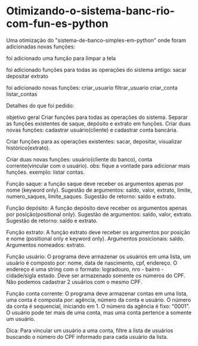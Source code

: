 # Otimizando-o-sistema-banc-rio-com-fun-es-python
Uma otimização do "sistema-de-banco-simples-em-python" onde foram adicionadas novas funções:

foi adicionado uma função para limpar a tela

foi adicionado funções para todas as operações do sistema antigo:
		sacar
		depositar
		extrato

foi adicionado novas funções:
	criar_usuario
	filtrar_usuario
	criar_conta
	listar_contas

Detalhes do que foi pedido:

objetivo geral
	Criar funções para todas as operações do sistema.
	Separar as funções existentes de saque, depósito e extrato em funções.
	Criar duas novas funções: 
		cadastrar usuário(cliente) e cadastrar conta bancária.
	
  Criar funções para as operações existentes:
		sacar, depositar, visualizar histórico(extrato).
		
  Criar duas novas funções:
		usuário(cliente do banco), conta corrente(vincular com o usuário).
		obs: fique a vontade para adicionar mais funções.
		exemplo: listar contas.
	
  Função saque:
		a função saque deve receber os argumentos apenas por nome (keyword only). 
		Sugestão de argumentos: saldo, valor, extrato, limite, numero_saques, limite_saques.
		Sugestão de retorno: saldo e extrato.
		
  Função depósito:
		A função depósito deve receber os argumentos apenas por posição(positional only).
		Sugestão de argumentos: saldo, valor, extrato.
		Sugestão de retorno: saldo e extrato.
		
  Função extrato:
		A função extrato deve receber os argumentos por posição e nome (positional only e 
		keyword only).
		Argumentos posicionais: saldo.
		Argumentos nomeados: extrato.
    		
  Função usuário:
    		O programa deve armazenar os usuários em uma lista, um usuário é composto por:
    		nome, data de nascimento, cpf, endereço.
    		O endereço é uma string com o formato: logradouro, nro - bairro - cidade/sigla estado.
    		Deve ser armazenado somente os números do CPF. 
    		Não podemos cadastrar 2 usuários com o mesmo CPF.
    		
  Função conta corrente:
    		O programa deve armazenar contas em uma lista, uma conta é composta por:
    		agência, número da conta e usuário.
    		O número da conta é sequencial, iniciando em 1.
    		O número da agência é fixo: "0001".
    		O usuário pode ter mais de uma conta, mas uma conta pertence a somente um usuário.
    		
  Dica:
    		Para vincular um usuário a uma conta, filtre a lista de usuários buscando o número do
    		CPF informado para cada usuário da lista.
